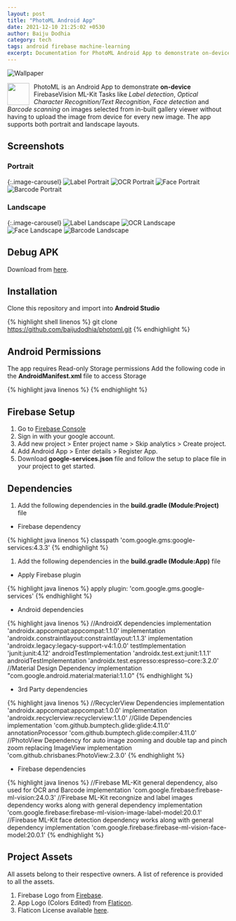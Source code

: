 ```yaml
---
layout: post
title: "PhotoML Android App"
date: 2021-12-10 21:25:02 +0530
author: Baiju Dodhia
category: tech
tags: android firebase machine-learning
excerpt: Documentation for PhotoML Android App to demonstrate on-device FirebaseVision ML-Kit Tasks like Label detection, Optical Character Recognition/Text Recognition, Face detection and Barcode scanning.
---
```


![Wallpaper](https://source.unsplash.com/1600x600/?code)

<img src="http://localhost:4000/blog/assets/images/photoml-firebase-android-app/photomllogoedited.png" align="left" width="50" style="margin-right:10px;">

PhotoML is an Android App to demonstrate **on-device** FirebaseVision ML-Kit Tasks like _Label detection_, _Optical Character Recognition/Text Recognition_, _Face detection_ and _Barcode scanning_ on images selected from in-built gallery viewer without having to upload the image from device for every new image. The app supports both portrait and landscape layouts.

## Screenshots

### Portrait

{:.image-carousel}
![Label Portrait](http://localhost:4000/blog/assets/images/photoml-firebase-android-app/PortraitLabel.gif)
![OCR Portrait](http://localhost:4000/blog/assets/images/photoml-firebase-android-app/PortraitOCR.gif)
![Face Portrait](http://localhost:4000/blog/assets/images/photoml-firebase-android-app/PortraitFace.gif)
![Barcode Portrait](http://localhost:4000/blog/assets/images/photoml-firebase-android-app/PortraitBarcode.gif)

### Landscape

{:.image-carousel}
![Label Landscape](http://localhost:4000/blog/assets/images/photoml-firebase-android-app/LandLabel.gif)
![OCR Landscape](http://localhost:4000/blog/assets/images/photoml-firebase-android-app/LandOCR.gif)
![Face Landscape](http://localhost:4000/blog/assets/images/photoml-firebase-android-app/LandFace.gif)
![Barcode Landscape](http://localhost:4000/blog/assets/images/photoml-firebase-android-app/LandBarcode.gif)

## Debug APK

Download from [here](https://github.com/baijudodhia/photoml/blob/master/apk/photoml-debug-app.apk).

## Installation

Clone this repository and import into **Android Studio**

{% highlight shell linenos %}
git clone https://github.com/baijudodhia/photoml.git
{% endhighlight %}

## Android Permissions

The app requires Read-only Storage permissions
Add the following code in the **AndroidManifest.xml** file to access Storage

{% highlight java linenos %}
<uses-permission android:name="android.permission.READ_EXTERNAL_STORAGE" />
{% endhighlight %}

## Firebase Setup

1. Go to [Firebase Console](https://console.firebase.google.com)
2. Sign in with your google account.
3. Add new project > Enter project name > Skip analytics > Create project.
4. Add Android App > Enter details > Register App.
5. Download **google-services.json** file and follow the setup to place file in your project to get started.

## Dependencies

1. Add the following dependencies in the **build.gradle (Module:Project)** file

- Firebase dependency

{% highlight java linenos %}
classpath 'com.google.gms:google-services:4.3.3'
{% endhighlight %}

1. Add the following dependencies in the **build.gradle (Module:App)** file

- Apply Firebase plugin

{% highlight java linenos %}
apply plugin: 'com.google.gms.google-services'
{% endhighlight %}

- Android dependencies

{% highlight java linenos %}
//AndroidX dependencies
implementation 'androidx.appcompat:appcompat:1.1.0'
implementation 'androidx.constraintlayout:constraintlayout:1.1.3'
implementation 'androidx.legacy:legacy-support-v4:1.0.0'
testImplementation 'junit:junit:4.12'
androidTestImplementation 'androidx.test.ext:junit:1.1.1'
androidTestImplementation 'androidx.test.espresso:espresso-core:3.2.0'
//Material Design Dependency
implementation "com.google.android.material:material:1.1.0"
{% endhighlight %}

- 3rd Party dependencies

{% highlight java linenos %}
//RecyclerView Dependencies
implementation 'androidx.appcompat:appcompat:1.0.0'
implementation 'androidx.recyclerview:recyclerview:1.1.0'
//Glide Dependencies
implementation 'com.github.bumptech.glide:glide:4.11.0'
annotationProcessor 'com.github.bumptech.glide:compiler:4.11.0'
//PhotoView Dependency for auto image zooming and double tap and pinch zoom replacing ImageView
implementation 'com.github.chrisbanes:PhotoView:2.3.0'
{% endhighlight %}

- Firebase dependencies

{% highlight java linenos %}
//Firebase ML-Kit general dependency, also used for OCR and Barcode
implementation 'com.google.firebase:firebase-ml-vision:24.0.3'
//Firebase ML-Kit recongnize and label images dependency works along with general dependency
implementation 'com.google.firebase:firebase-ml-vision-image-label-model:20.0.1'
//Firebase ML-Kit face detection dependency works along with general dependency
implementation 'com.google.firebase:firebase-ml-vision-face-model:20.0.1'
{% endhighlight %}

## Project Assets

All assets belong to their respective owners. A list of reference is provided to all the assets.

1. Firebase Logo from [Firebase](https://firebase.google.com/brand-guidelines).
2. App Logo (Colors Edited) from [Flaticon](https://www.flaticon.com/free-icon/gallery_758462?term=gallery&page=1&position=40).
3. Flaticon License available [here](https://github.com/baijudodhia/photoml/blob/master/app/src/main/assets/FlaticonLicense.pdf).
